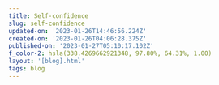 ```yaml
---
title: Self-confidence
slug: self-confidence
updated-on: '2023-01-26T14:46:56.224Z'
created-on: '2023-01-26T04:06:28.375Z'
published-on: '2023-01-27T05:10:17.102Z'
f_color-2: hsla(338.4269662921348, 97.80%, 64.31%, 1.00)
layout: '[blog].html'
tags: blog
---
```



